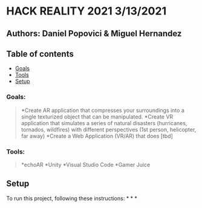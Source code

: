 # HACK REALITY 2021 3/13/2021
## Authors: Daniel Popovici & Miguel Hernandez 


## Table of contents 
* [Goals](#Goals)
* [Tools](#Tools) 
* [Setup](#Setup)

### Goals: 
>*Create AR application that compresses your surroundings into a single texturized object that can be manipulated.
>*Create VR application that simulates a series of natural disasters (hurricanes, tornados, wildfires) with different perspectives (1st person, helicopter, far away)
>*Create a Web Application (VR/AR) that does [tbd]




### Tools: 
>*echoAR 
>*Unity
>*Visual Studio Code
>*Gamer Juice

## Setup
To run this project, following these instructions: 
*
*
*
